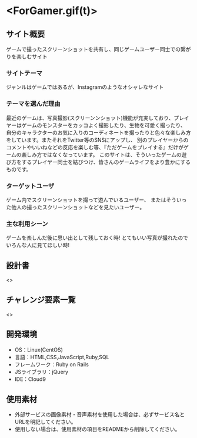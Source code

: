 # <ForGamer.gif(t)>

## サイト概要
ゲームで撮ったスクリーンショットを共有し、同じゲームユーザー同士での繋がりを楽しむサイト

### サイトテーマ
ジャンルはゲームではあるが、Instagramのようなオシャレなサイト

### テーマを選んだ理由
最近のゲームは、写真撮影(スクリーンンショット)機能が充実しており、プレイヤーはゲームのモンスターをカッコよく撮影したり、生物を可愛く撮ったり、
自分のキャラクターのお気に入りのコーディネートを撮ったりと色々な楽しみ方をしています。またそれをTwitter等のSNSにアップし、
別のプレイヤーからのコメントやいいねなどの反応を楽しむ等、『ただゲームをプレイする』だけがゲームの楽しみ方ではなくなっています。
このサイトは、そういったゲームの遊び方をするプレイヤー同士を結びつけ、皆さんのゲームライフをより豊かにするものです。

### ターゲットユーザ
ゲーム内でスクリーンショットを撮って遊んでいるユーザー、
またはそういった他人の撮ったスクリーンショットなどを見たいユーザー。

### 主な利用シーン
ゲームを楽しんだ後に思い出として残しておく時!
とてもいい写真が撮れたのでいろんな人に見てほしい時!

## 設計書
<>

## チャレンジ要素一覧
<>

## 開発環境
- OS：Linux(CentOS)
- 言語：HTML,CSS,JavaScript,Ruby,SQL
- フレームワーク：Ruby on Rails
- JSライブラリ：jQuery
- IDE：Cloud9

## 使用素材
- 外部サービスの画像素材・音声素材を使用した場合は、必ずサービス名とURLを明記してください。
- 使用しない場合は、使用素材の項目をREADMEから削除してください。
